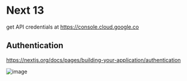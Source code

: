 # Next 13

get API credentials at https://console.cloud.google.co

## Authentication

https://nextjs.org/docs/pages/building-your-application/authentication

![image](https://github.com/NemesisUA/next-auth2/assets/70847593/4d611b7b-fc08-4aaf-ad9b-ddbf14d193d3)

